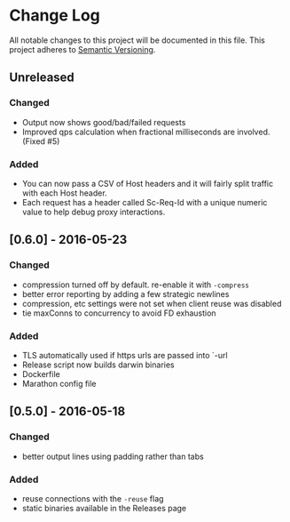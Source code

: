 # Change Log

All notable changes to this project will be documented in this file.
This project adheres to [Semantic Versioning](http://semver.org/).

## Unreleased
### Changed
- Output now shows good/bad/failed requests
- Improved qps calculation when fractional milliseconds are involved. (Fixed #5)
### Added
- You can now pass a CSV of Host headers and it will fairly split traffic with each Host header.
- Each request has a header called Sc-Req-Id with a unique numeric value to help debug proxy interactions.

## [0.6.0] - 2016-05-23
### Changed
- compression turned off by default. re-enable it with `-compress`
- better error reporting by adding a few strategic newlines
- compression, etc settings were not set when client reuse was disabled
- tie maxConns to concurrency to avoid FD exhaustion

### Added
- TLS automatically used if https urls are passed into `-url
- Release script now builds darwin binaries
- Dockerfile
- Marathon config file


## [0.5.0] - 2016-05-18
### Changed
- better output lines using padding rather than tabs

### Added
- reuse connections with the `-reuse` flag
- static binaries available in the Releases page
